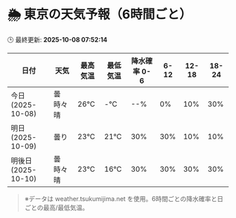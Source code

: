 # 🌦️ 東京の天気予報（6時間ごと）

🕒 最終更新: **2025-10-08 07:52:14**

| 日付 | 天気 | 最高気温 | 最低気温 | 降水確率 0-6 | 6-12 | 12-18 | 18-24 |
|------|------|----------|----------|------------|------|------|------|
| 今日 (2025-10-08) | 曇時々晴 | 26℃ | -℃ | --% | 0% | 10% | 30% |
| 明日 (2025-10-09) | 曇り | 23℃ | 21℃ | 30% | 30% | 10% | 10% |
| 明後日 (2025-10-10) | 曇時々晴 | 23℃ | 16℃ | 30% | 30% | 30% | 30% |

> ※データは weather.tsukumijima.net を使用。6時間ごとの降水確率と日ごとの最高/最低気温。